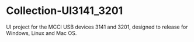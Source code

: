 # Collection-UI3141_3201

UI project for the MCCI USB devices 3141 and 3201, designed to release for Windows, Linux and Mac OS.